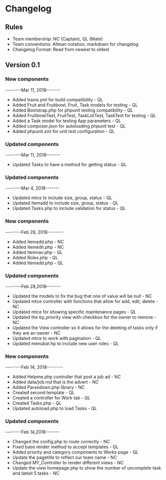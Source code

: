 # Changelog

## Rules

* Team membership:  NC (Captain), QL (Mate)
* Team conventions: Allman notation, markdown for changelog  
* Changelog Format: Read from newest to oldest

## Version 0.1

### New components
--------Mar 11, 2018-------
* Added travis.yml for build compatibility - QL
* Added Fruit and Fruitbowl, Fruit, Task models for testing - QL
* Added Bootstrap.php for phpunit testing compatibility - QL
* Added FruitbowlTest, FruitTest, TaskListTest, TaskTest for testing - QL
* Added a Task model for testing App parameters - QL
* Added composer.json for autoloading phpunit test - QL
* Added phpunit.xml for unit test configuration - QL

### Updated components
--------Mar 11, 2018-------
* Updated Tasks to have a method for getting status - QL

### Updated components
--------Mar 4, 2018-------
* Updated mtce to include size, group, status - QL
* Updated itemadd to include size, group, status - QL
* Updated Tasks.php to include validation for status - QL

### New components
--------Feb 28, 2018--------
* Added itemadd.php - NC
* Added itemedit.php - NC
* Added itemnav.php - QL
* Added Roles.php - QL
* Added itemadd.php - QL

### Updated components
--------Feb 28,2018-------
* Updated the models to fix the bug that one of value will be null - NC
* Updated mtce controller with functions that allow for add, edit, delete - NC
* Updated mtce for showing specific maintenance pages - QL
* Updated the by_priority view with checkbox for the owner to remove - NC
* Updated the View controller so it allows for the deleting of tasks only if they are an owner - NC
* Updated mtce to work with pagination - QL
* Updated menubar.hp to include new user roles - QL

### New components
--------Feb 14, 2018--------
* Added Helpme.php controller that post a job ad - NC
* Added data/job.md that is the advert - NC
* Added Parsedown.php library - NC
* Created second template - QL
* Created a controller for Work tab - QL
* Created Tasks.php - QL
* Updated autoload.php to load Tasks - QL

### Updated components
--------Feb 14,2018-------
* Changed the config.php to route correctly - NC
* Fixed base render method to accept templates - QL
* Added priority and category components to Works page - QL
* Update the pagetitle to reflect our team name - NC
* Changed MY_Controller to render different views - NC
* Update the view homepage.php to show the number of uncomplete task and latest 5 tasks - NC
